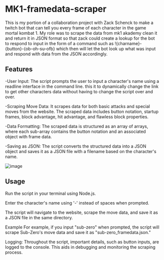 # MK1-framedata-scraper
This is my portion of a collaboration project with Zack Schenck to make a twitch bot that can tell you every frame of each character in the game mortal kombat 1.
My role was to scrape the data from mk1 akademy clean it and return it in JSON format so that zack could create a lookup for the bot to respond to input in the form of a command such as !{charname}-{button}-{ob-oh-su-ofb} which then will let the bot look up what was input and respond with data from the JSON accordingly.

## Features
-User Input: The script prompts the user to input a character's name using a readline interface in the command line.
this it to dynamically change the link to get other characters data without having to change the script over and over.

-Scraping Move Data: It scrapes data for both basic attacks and special moves from the website. The scraped data includes button notation, startup frames, block advantage, hit advantage, and flawless block properties.

-Data Formatting: The scraped data is structured as an array of arrays, where each sub-array contains the button notation and an associated object with frame data.

-Saving as JSON: The script converts the structured data into a JSON object and saves it as a JSON file with a filename based on the character's name.




![image](https://github.com/LukeGirvan/MK1-framedata-scraper/assets/126108451/f96f55b0-34ea-4835-a98b-d22b037a8d7d)



## Usage
Run the script in your terminal using Node.js.

Enter the character's name using '-' instead of spaces when prompted.

The script will navigate to the website, scrape the move data, and save it as a JSON file in the same directory.

Example
For example, if you input "sub-zero" when prompted, the script will scrape Sub-Zero's move data and save it as "sub-zero_framedata.json."

Logging: Throughout the script, important details, such as button inputs, are logged to the console. This aids in debugging and monitoring the scraping process.
